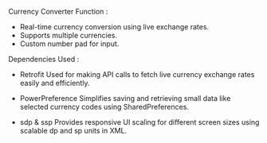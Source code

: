 
Currency Converter
Function :
- Real-time currency conversion using live exchange rates.
- Supports multiple currencies.
- Custom number pad for input.


Dependencies Used :

- Retrofit 
  Used for making API calls to fetch live currency exchange rates easily and efficiently.

- PowerPreference
  Simplifies saving and retrieving small data like selected currency codes using SharedPreferences.

- sdp & ssp
  Provides responsive UI scaling for different screen sizes using scalable dp and sp units in XML.

